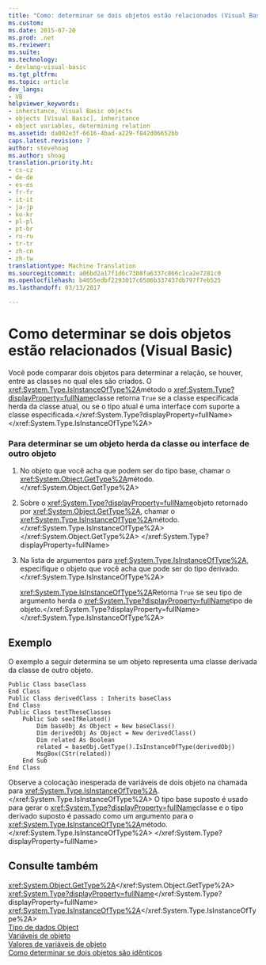 ```yaml
---
title: "Como: determinar se dois objetos estão relacionados (Visual Basic) | Documentos do Microsoft"
ms.custom: 
ms.date: 2015-07-20
ms.prod: .net
ms.reviewer: 
ms.suite: 
ms.technology:
- devlang-visual-basic
ms.tgt_pltfrm: 
ms.topic: article
dev_langs:
- VB
helpviewer_keywords:
- inheritance, Visual Basic objects
- objects [Visual Basic], inheritance
- object variables, determining relation
ms.assetid: da002e3f-6616-4bad-a229-f842d06652bb
caps.latest.revision: 7
author: stevehoag
ms.author: shoag
translation.priority.ht:
- cs-cz
- de-de
- es-es
- fr-fr
- it-it
- ja-jp
- ko-kr
- pl-pl
- pt-br
- ru-ru
- tr-tr
- zh-cn
- zh-tw
translationtype: Machine Translation
ms.sourcegitcommit: a06bd2a17f1d6c7308fa6337c866c1ca2e7281c0
ms.openlocfilehash: b4055edbf2293017c6586b337437db797f7eb525
ms.lasthandoff: 03/13/2017

---
```

# <a name="how-to-determine-whether-two-objects-are-related-visual-basic"></a>Como determinar se dois objetos estão relacionados (Visual Basic)
Você pode comparar dois objetos para determinar a relação, se houver, entre as classes no qual eles são criados. O <xref:System.Type.IsInstanceOfType%2A>método o <xref:System.Type?displayProperty=fullName>classe retorna `True` se a classe especificada herda da classe atual, ou se o tipo atual é uma interface com suporte a classe especificada.</xref:System.Type?displayProperty=fullName> </xref:System.Type.IsInstanceOfType%2A>  
  
### <a name="to-determine-if-one-object-inherits-from-another-objects-class-or-interface"></a>Para determinar se um objeto herda da classe ou interface de outro objeto  
  
1.  No objeto que você acha que podem ser do tipo base, chamar o <xref:System.Object.GetType%2A>método.</xref:System.Object.GetType%2A>  
  
2.  Sobre o <xref:System.Type?displayProperty=fullName>objeto retornado por <xref:System.Object.GetType%2A>, chamar o <xref:System.Type.IsInstanceOfType%2A>método.</xref:System.Type.IsInstanceOfType%2A> </xref:System.Object.GetType%2A> </xref:System.Type?displayProperty=fullName>  
  
3.  Na lista de argumentos para <xref:System.Type.IsInstanceOfType%2A>, especifique o objeto que você acha que pode ser do tipo derivado.</xref:System.Type.IsInstanceOfType%2A>  
  
     <xref:System.Type.IsInstanceOfType%2A>Retorna `True` se seu tipo de argumento herda o <xref:System.Type?displayProperty=fullName>tipo de objeto.</xref:System.Type?displayProperty=fullName></xref:System.Type.IsInstanceOfType%2A>  
  
## <a name="example"></a>Exemplo  
 O exemplo a seguir determina se um objeto representa uma classe derivada da classe de outro objeto.  
  
```  
Public Class baseClass  
End Class  
Public Class derivedClass : Inherits baseClass  
End Class  
Public Class testTheseClasses  
    Public Sub seeIfRelated()  
        Dim baseObj As Object = New baseClass()  
        Dim derivedObj As Object = New derivedClass()  
        Dim related As Boolean  
        related = baseObj.GetType().IsInstanceOfType(derivedObj)  
        MsgBox(CStr(related))  
    End Sub  
End Class  
```  
  
 Observe a colocação inesperada de variáveis de dois objeto na chamada para <xref:System.Type.IsInstanceOfType%2A>.</xref:System.Type.IsInstanceOfType%2A> O tipo base suposto é usado para gerar o <xref:System.Type?displayProperty=fullName>classe e o tipo derivado suposto é passado como um argumento para o <xref:System.Type.IsInstanceOfType%2A>método.</xref:System.Type.IsInstanceOfType%2A> </xref:System.Type?displayProperty=fullName>  
  
## <a name="see-also"></a>Consulte também  
 <xref:System.Object.GetType%2A></xref:System.Object.GetType%2A>   
 <xref:System.Type?displayProperty=fullName></xref:System.Type?displayProperty=fullName>   
 <xref:System.Type.IsInstanceOfType%2A></xref:System.Type.IsInstanceOfType%2A>   
 [Tipo de dados Object](../../../../visual-basic/language-reference/data-types/object-data-type.md)   
 [Variáveis de objeto](../../../../visual-basic/programming-guide/language-features/variables/object-variables.md)   
 [Valores de variáveis de objeto](../../../../visual-basic/programming-guide/language-features/variables/object-variable-values.md)   
 [Como determinar se dois objetos são idênticos](../../../../visual-basic/programming-guide/language-features/variables/how-to-determine-whether-two-objects-are-identical.md)
